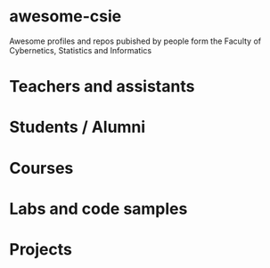 # awesome-csie
Awesome profiles and repos pubished by people form the Faculty of Cybernetics, Statistics and Informatics

# Teachers and assistants

# Students / Alumni

# Courses

# Labs and code samples

# Projects
